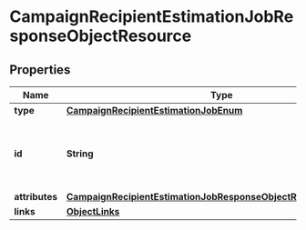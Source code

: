 # CampaignRecipientEstimationJobResponseObjectResource

## Properties
Name | Type | Description | Notes
------------ | ------------- | ------------- | -------------
**type** | [**CampaignRecipientEstimationJobEnum**](CampaignRecipientEstimationJobEnum.md) |  | 
**id** | **String** | The ID of the campaign used for estimating recipients | 
**attributes** | [**CampaignRecipientEstimationJobResponseObjectResourceAttributes**](CampaignRecipientEstimationJobResponseObjectResourceAttributes.md) |  | 
**links** | [**ObjectLinks**](ObjectLinks.md) |  | 
